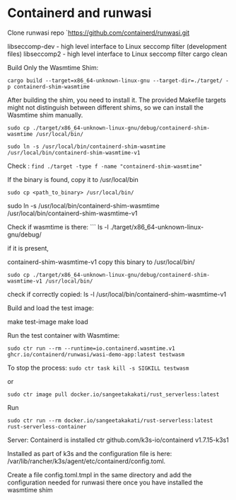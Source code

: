 # Containerd and runwasi

Clone runwasi repo
`https://github.com/containerd/runwasi.git


libseccomp-dev - high level interface to Linux seccomp filter (development files)
libseccomp2 - high level interface to Linux seccomp filter
cargo clean

Build Only the Wasmtime Shim:

``` cargo build --target=x86_64-unknown-linux-gnu --target-dir=./target/ -p containerd-shim-wasmtime ```

After building the shim, you need to install it. The provided Makefile targets might not distinguish between different shims, so we can install the Wasmtime shim manually.

```sudo cp ./target/x86_64-unknown-linux-gnu/debug/containerd-shim-wasmtime /usr/local/bin/```

```sudo ln -s /usr/local/bin/containerd-shim-wasmtime /usr/local/bin/containerd-shim-wasmtime-v1```


Check : ``` find ./target -type f -name "containerd-shim-wasmtime" ```

If the binary is found, copy it to /usr/local/bin

``` sudo cp <path_to_binary> /usr/local/bin/ ```

sudo ln -s /usr/local/bin/containerd-shim-wasmtime  /usr/local/bin/containerd-shim-wasmtime-v1

Check if wasmtime is there: ``` ls -l ./target/x86_64-unknown-linux-gnu/debug/

if it is present,

containerd-shim-wasmtime-v1
copy this binary to /usr/local/bin/

```sudo cp ./target/x86_64-unknown-linux-gnu/debug/containerd-shim-wasmtime-v1 /usr/local/bin/```

check if correctly copied:
ls -l /usr/local/bin/containerd-shim-wasmtime-v1


Build and load the test image:

make test-image
make load

Run the test container with Wasmtime:

```sudo ctr run --rm --runtime=io.containerd.wasmtime.v1 ghcr.io/containerd/runwasi/wasi-demo-app:latest testwasm```

To stop the process:
```sudo ctr task kill -s SIGKILL testwasm```


or

```sudo ctr image pull docker.io/sangeetakakati/rust_serverless:latest```

Run

```sudo ctr run --rm docker.io/sangeetakakati/rust-serverless:latest rust-serverless-container```




Server:
Containerd is installed ctr github.com/k3s-io/containerd v1.7.15-k3s1

Installed as part of k3s and the configuration file is here: /var/lib/rancher/k3s/agent/etc/containerd/config.toml.

Create a file config.toml.tmpl in the same directory and add the configuration needed for runwasi there once you have installed the wasmtime shim
 

